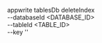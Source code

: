 appwrite tablesDb deleteIndex \
        --databaseId <DATABASE_ID> \
        --tableId <TABLE_ID> \
        --key ''
